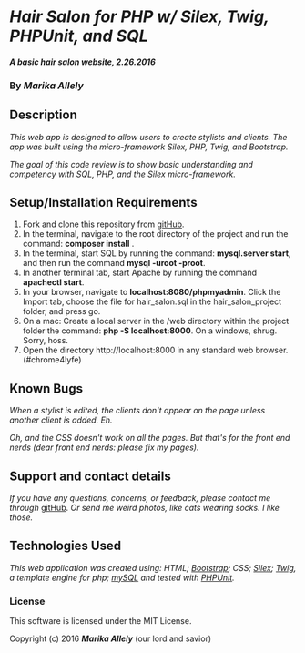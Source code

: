 # _Hair Salon for PHP w/ Silex, Twig, PHPUnit, and SQL_

#### _A basic hair salon website, 2.26.2016_

### By _**Marika Allely**_

## Description

_This web app is designed to allow users to create stylists and clients. The app was built using the micro-framework Silex, PHP, Twig, and Bootstrap._

_The goal of this code review is to show basic understanding and competency with SQL, PHP, and the Silex micro-framework._


## Setup/Installation Requirements

1. Fork and clone this repository from [gitHub](https://github.com/MBAllely/hair_salon_php).
2. In the terminal, navigate to the root directory of the project and run the command: __composer install__ .
3. In the terminal, start SQL by running the command: __mysql.server start__, and then run the command __mysql -uroot -proot__.
4. In another terminal tab, start Apache by running the command __apachectl start__.
5. In your browser, navigate to __localhost:8080/phpmyadmin__. Click the Import tab, choose the file for hair_salon.sql in the hair_salon_project folder, and press go.
6. On a mac: Create a local server in the /web directory within the project folder  the command: __php -S localhost:8000__.  On a windows, shrug.  Sorry, hoss.
7. Open the directory http://localhost:8000 in any standard web browser. (#chrome4lyfe)

## Known Bugs

_When a stylist is edited, the clients don't appear on the page unless another client is added.  Eh._

_Oh, and the CSS doesn't work on all the pages.  But that's for the front end nerds (dear front end nerds: please fix my pages)._

## Support and contact details

_If you have any questions, concerns, or feedback, please contact me through_ [gitHub](https://github.com/MBAllely/).
_Or send me weird photos, like cats wearing socks.  I like those._

## Technologies Used

_This web application was created using:
HTML; [Bootstrap](http://getbootstrap.com/); CSS; [Silex](http://silex.sensiolabs.org/);
[Twig](http://twig.sensiolabs.org/), a template engine for php; [mySQL](https://www.mysql.com/)
and tested with [PHPUnit](https://phpunit.de/)._

### License

This software is licensed under the MIT License.

Copyright (c) 2016 **_Marika Allely_** (our lord and savior)
